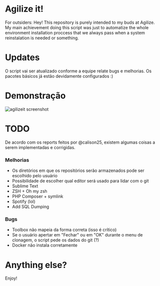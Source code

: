 # Agilize it!
For outsiders: Hey! This repository is purely intended to my buds at Agilize. My main achievement doing this script was just to automatize the whole environment installation proccess that we always pass when a system reinstalation is needed or something. 

# Updates
O script vai ser atualizado conforme a equipe relate bugs e melhorias. Os pacotes básicos já estão devidamente configurados :)

# Demonstração
![agilizeit screenshot](https://raw.githubusercontent.com/vaporwavie/agilizeit/master/agilizeit.png "Looks nice, eh?")


# TODO

De acordo com os reports feitos por @calison25, existem algumas coisas a serem implementadas e corrigidas.

### Melhorias
* Os diretórios em que os repositórios serão armazenados pode ser escolhido pelo usuário
* Possibilidade de escolher qual editor será usado para lidar com o git
* Sublime Text
* ZSH + Oh my zsh
* PHP Composer + symlink
* Spotify (lol) 
* Add SQL Dumping

### Bugs
* Toolbox não mapeia da forma correta (isso é crítico)
* Se o usuário apertar em "Fechar" ou em "OK" durante o menu de clonagem, o script pede os dados do git (?)
* Docker não instala corretamente

# Anything else?
Enjoy!
